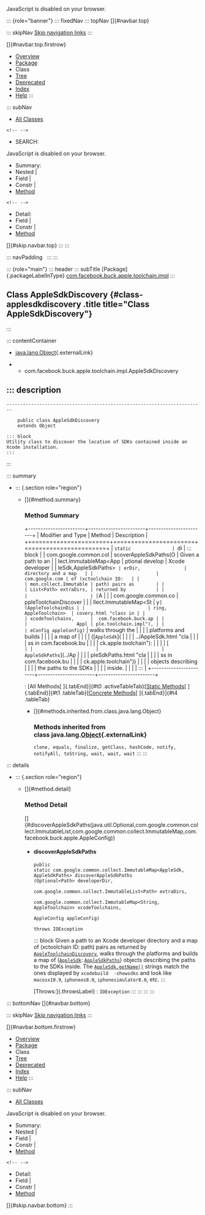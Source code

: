 <div>

JavaScript is disabled on your browser.

</div>

::: {role="banner"}
::: fixedNav
::: topNav
[]{#navbar.top}

::: skipNav
[Skip navigation links](#skip.navbar.top "Skip navigation links")
:::

[]{#navbar.top.firstrow}

-   [Overview](../../../../../../index.html)
-   [Package](package-summary.html)
-   Class
-   [Tree](package-tree.html)
-   [Deprecated](../../../../../../deprecated-list.html)
-   [Index](../../../../../../index-all.html)
-   [Help](../../../../../../help-doc.html)
:::

::: subNav
-   [All Classes](../../../../../../allclasses.html)

```{=html}
<!-- -->
```
-   SEARCH:

<div>

<div>

JavaScript is disabled on your browser.

</div>

</div>

<div>

-   Summary: 
-   Nested \| 
-   Field \| 
-   Constr \| 
-   [Method](#method.summary)

```{=html}
<!-- -->
```
-   Detail: 
-   Field \| 
-   Constr \| 
-   [Method](#method.detail)

</div>

[]{#skip.navbar.top}
:::
:::

::: navPadding
 
:::
:::

::: {role="main"}
::: header
::: subTitle
[Package]{.packageLabelInType} [com.facebook.buck.apple.toolchain.impl](package-summary.html)
:::

## Class AppleSdkDiscovery {#class-applesdkdiscovery .title title="Class AppleSdkDiscovery"}
:::

::: contentContainer
-   [java.lang.Object](http://docs.oracle.com/javase/7/docs/api/java/lang/Object.html?is-external=true "class or interface in java.lang"){.externalLink}

-   -   com.facebook.buck.apple.toolchain.impl.AppleSdkDiscovery

::: description
-   

    ------------------------------------------------------------------------

        public class AppleSdkDiscovery
        extends Object

    ::: block
    Utility class to discover the location of SDKs contained inside an
    Xcode installation.
    :::
:::

::: summary
-   ::: {.section role="region"}
    -   []{#method.summary}

        ### Method Summary

        +-----------------------+-----------------------+-----------------------+
        | Modifier and Type     | Method                | Description           |
        +=======================+=======================+=======================+
        | `static               | `di                   | ::: block             |
        | com.google.common.col | scoverAppleSdkPaths​(O | Given a path to an    |
        | lect.ImmutableMap<App | ptional<Path> develop | Xcode developer       |
        | leSdk,​AppleSdkPaths>` | erDir,                | directory and a map   |
        |                       |        com.google.com | of (xctoolchain ID:   |
        |                       | mon.collect.Immutable | path) pairs as        |
        |                       | List<Path> extraDirs, | returned by           |
        |                       |                       | [`A                   |
        |                       |  com.google.common.co | ppleToolchainDiscover |
        |                       | llect.ImmutableMap<St | y`](AppleToolchainDis |
        |                       | ring,​AppleToolchain>  | covery.html "class in |
        |                       | xcodeToolchains,      |  com.facebook.buck.ap |
        |                       |                  Appl | ple.toolchain.impl"), |
        |                       | eConfig appleConfig)` | walks through the     |
        |                       |                       | platforms and builds  |
        |                       |                       | a map of              |
        |                       |                       | ([`AppleSdk`](        |
        |                       |                       | ../AppleSdk.html "cla |
        |                       |                       | ss in com.facebook.bu |
        |                       |                       | ck.apple.toolchain"): |
        |                       |                       | [`                    |
        |                       |                       | AppleSdkPaths`](../Ap |
        |                       |                       | pleSdkPaths.html "cla |
        |                       |                       | ss in com.facebook.bu |
        |                       |                       | ck.apple.toolchain")) |
        |                       |                       | objects describing    |
        |                       |                       | the paths to the SDKs |
        |                       |                       | inside.               |
        |                       |                       | :::                   |
        +-----------------------+-----------------------+-----------------------+

        : [All Methods[ ]{.tabEnd}]{#t0 .activeTableTab}[[Static
        Methods](javascript:show(1);)[ ]{.tabEnd}]{#t1
        .tableTab}[[Concrete
        Methods](javascript:show(8);)[ ]{.tabEnd}]{#t4 .tableTab}

        -   []{#methods.inherited.from.class.java.lang.Object}

            ### Methods inherited from class java.lang.[Object](http://docs.oracle.com/javase/7/docs/api/java/lang/Object.html?is-external=true "class or interface in java.lang"){.externalLink}

            `clone, equals, finalize, getClass, hashCode, notify, notifyAll, toString, wait, wait, wait`
    :::
:::

::: details
-   ::: {.section role="region"}
    -   []{#method.detail}

        ### Method Detail

        []{#discoverAppleSdkPaths(java.util.Optional,com.google.common.collect.ImmutableList,com.google.common.collect.ImmutableMap,com.facebook.buck.apple.AppleConfig)}

        -   #### discoverAppleSdkPaths

            ``` methodSignature
            public static com.google.common.collect.ImmutableMap<AppleSdk,​AppleSdkPaths> discoverAppleSdkPaths​(Optional<Path> developerDir,
                                                                                                                     com.google.common.collect.ImmutableList<Path> extraDirs,
                                                                                                                     com.google.common.collect.ImmutableMap<String,​AppleToolchain> xcodeToolchains,
                                                                                                                     AppleConfig appleConfig)
                                                                                                              throws IOException
            ```

            ::: block
            Given a path to an Xcode developer directory and a map of
            (xctoolchain ID: path) pairs as returned by
            [`AppleToolchainDiscovery`](AppleToolchainDiscovery.html "class in com.facebook.buck.apple.toolchain.impl"),
            walks through the platforms and builds a map of
            ([`AppleSdk`](../AppleSdk.html "class in com.facebook.buck.apple.toolchain"):
            [`AppleSdkPaths`](../AppleSdkPaths.html "class in com.facebook.buck.apple.toolchain"))
            objects describing the paths to the SDKs inside.
            The [`AppleSdk.getName()`](../AppleSdk.html#getName())
            strings match the ones displayed by `xcodebuild  -showsdks`
            and look like `macosx10.9`, `iphoneos8.0`,
            `iphonesimulator8.0`, etc.
            :::

            [Throws:]{.throwsLabel}
            :   `IOException`
    :::
:::
:::
:::

::: bottomNav
[]{#navbar.bottom}

::: skipNav
[Skip navigation links](#skip.navbar.bottom "Skip navigation links")
:::

[]{#navbar.bottom.firstrow}

-   [Overview](../../../../../../index.html)
-   [Package](package-summary.html)
-   Class
-   [Tree](package-tree.html)
-   [Deprecated](../../../../../../deprecated-list.html)
-   [Index](../../../../../../index-all.html)
-   [Help](../../../../../../help-doc.html)
:::

::: subNav
-   [All Classes](../../../../../../allclasses.html)

<div>

<div>

JavaScript is disabled on your browser.

</div>

</div>

<div>

-   Summary: 
-   Nested \| 
-   Field \| 
-   Constr \| 
-   [Method](#method.summary)

```{=html}
<!-- -->
```
-   Detail: 
-   Field \| 
-   Constr \| 
-   [Method](#method.detail)

</div>

[]{#skip.navbar.bottom}
:::
